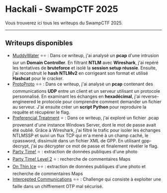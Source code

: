 # Hackali - SwampCTF 2025

Vous trouverez ici tous les writeups du SwampCTF 2025.  

---

## Writeups disponibles

- [MuddyWater](MuddyWater/MuddyWater.md) :star::star: : Dans ce writeup, j'ai analysé un **pcap** d'une intrusion sur un **Domain Controller**. En filtrant **NTLM** avec **Wireshark**, j'ai repéré les tentatives de **bruteforce** et isolé la **session setup réussie**. Ensuite, j'ai reconstruit le **hash NTLMv2** en corrigeant son format et utilisé **Hashcat** pour le cracker.
- [ProtoProto](ProtoProto/ProtoProto.md) :star::star: : Dans ce writeup, j'ai analysé un **pcap** contenant des communications **UDP** entre un client et un serveur utilisant un protocole personnalisé. En examinant les échanges en **hexadécimal**, j'ai reverse-engineered le protocole pour comprendre comment demander un fichier au serveur. J'ai ensuite créer un **script Python** pour reproduire la requête et récupérer le flag.
- [Preferencial Treatment](PreferentialTreatment/PreferentialTreatment.md) :star: : Dans ce writeup, j'ai exploré un fichier .pcap provenant d'une instance Windows Server, dont le mot de passe avait été oublié. Grâce à Wireshark, j'ai filtré le trafic pour isoler les échanges NTLMSSP et suivi un flux TCP qui m'a mené à un champ caché, le cpassword, dissimulé dans un fichier XML de GPP. En utilisant gpp-decrypt, j'ai pu décrypter ce mot de passe et finalement révéler le flag.
- [Party Time!](./PartyTime/Party%20Time!.md) :star: : extraction de données publiques d'une photo 
- [Party Time! Level 2](./PartyTime2/Party%20Time!%20Level%202.md) :star: : recherche de commentaires Maps
- [On Thin Ice](./OnThinIce/On%20Thin%20Ice.md) :star::star: : extraction de données publiques d'une photo  et recherche de commentaires Maps
- [Intercepted Communications](Interceptedcommunications/InterceptedCommunications.md) :star::star: : Challenge qui consiste à exploiter une faille dans un chiffrement OTP mal sécurisé.
